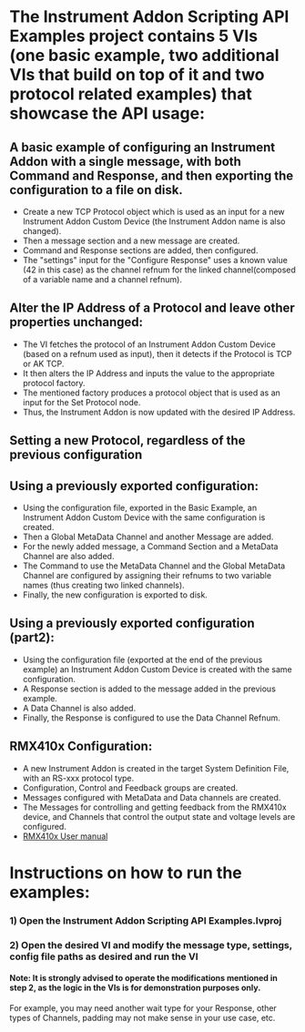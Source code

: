 # The **Instrument Addon Scripting API Examples** project contains 5 VIs (one basic example, two additional VIs that build on top of it and two protocol related examples) that showcase the API usage:

## A basic example of configuring an Instrument Addon with a single message, with both Command and Response, and then exporting the configuration to a file on disk.
   - Create a new TCP Protocol object which is used as an input for a new Instrument Addon Custom Device (the Instrument Addon name is also changed).
   - Then a message section and a new message are created.
   - Command and Response sections are added, then configured.
   - The "settings" input for the "Configure Response" uses a known value (42 in this case) as the channel refnum for the linked channel(composed of a variable name and a channel refnum).
   
## Alter the IP Address of a Protocol and leave other properties unchanged:
   - The VI fetches the protocol of an Instrument Addon Custom Device (based on a refnum used as input), then it detects if the Protocol is TCP or AK TCP.
   - It then alters the IP Address and inputs the value to the appropriate protocol factory.
   - The mentioned factory produces a protocol object that is used as an input for the Set Protocol node.
   - Thus, the Instrument Addon is now updated with the desired IP Address.
 
## Setting a new Protocol, regardless of the previous configuration

## Using a previously exported configuration:
   - Using the configuration file, exported in the Basic Example, an Instrument Addon Custom Device with the same configuration is created.
   - Then a Global MetaData Channel and another Message are added.
   - For the newly added message, a Command Section and a MetaData Channel are also added.  
   - The Command to use the MetaData Channel and the Global MetaData Channel are configured by assigning their refnums to two variable names (thus creating two linked channels).
   - Finally, the new configuration is exported to disk.
   
## Using a previously exported configuration (part2):
   - Using the configuration file (exported at the end of the previous example) an Instrument Addon Custom Device is created with the same configuration.
   - A Response section is added to the message added in the previous example. 
   - A Data Channel is also added.
   - Finally, the Response is configured to use the Data Channel Refnum.
   
## RMX410x Configuration:
   - A new Instrument Addon is created in the target System Definition File, with an RS-xxx protocol type.
   - Configuration, Control and Feedback groups are created.
   - Messages configured with MetaData and Data channels are created.
   - The Messages for controlling and getting feedback from the RMX410x device, and Channels that control the output state and voltage levels are configured.
   - [RMX410x User manual](https://www.ni.com/pdf/manuals/377396b.pdf)
   
# **Instructions on how to run the examples:**

### 1) Open the Instrument Addon Scripting API Examples.lvproj
### 2) Open the desired VI and modify the message type, settings, config file paths as desired and run the VI 
#### **Note:** It is strongly advised to operate the modifications mentioned in step 2, as the logic in the VIs is for demonstration purposes only. 
For example, you may need another wait type for your Response, other types of Channels, padding may not make sense in your use case, etc.
